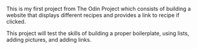 This is my first project from The Odin Project which consists of building a website that displays different recipes and provides a link to recipe if clicked.

This project will test the skills of building a proper boilerplate, using lists, adding pictures, and adding links. 